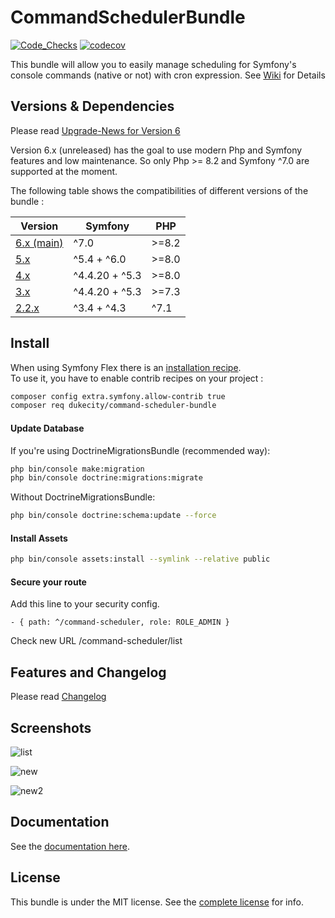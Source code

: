 CommandSchedulerBundle
======================

[![Code_Checks](https://github.com/Dukecity/CommandSchedulerBundle/actions/workflows/code_checks.yaml/badge.svg?branch=main)](https://github.com/Dukecity/CommandSchedulerBundle/actions/workflows/code_checks.yaml)
[![codecov](https://codecov.io/gh/Dukecity/CommandSchedulerBundle/branch/main/graph/badge.svg?token=V3IZ35QH9D)](https://codecov.io/gh/Dukecity/CommandSchedulerBundle)

This bundle will allow you to easily manage scheduling for Symfony's console commands (native or not) with cron expression.
See [Wiki](https://github.com/Dukecity/CommandSchedulerBundle/wiki) for Details

## Versions & Dependencies

Please read [Upgrade-News for Version 6](UPGRADE.md)

Version 6.x (unreleased) has the goal to use modern Php and Symfony features and low maintenance.
So only Php >= 8.2 and Symfony ^7.0 are supported at the moment.

The following table shows the compatibilities of different versions of the bundle :

| Version                                                                    | Symfony        | PHP   |
|----------------------------------------------------------------------------|----------------|-------|
| [6.x (main)](https://github.com/Dukecity/CommandSchedulerBundle/tree/main) | ^7.0           | >=8.2 |
| [5.x](https://github.com/Dukecity/CommandSchedulerBundle/tree/5.x)         | ^5.4 + ^6.0    | >=8.0 |
| [4.x](https://github.com/Dukecity/CommandSchedulerBundle/tree/4.x)         | ^4.4.20 + ^5.3 | >=8.0 |
| [3.x](https://github.com/Dukecity/CommandSchedulerBundle/tree/3.x)         | ^4.4.20 + ^5.3 | >=7.3 |
| [2.2.x](https://github.com/Dukecity/CommandSchedulerBundle/tree/2.2)       | ^3.4 + ^4.3    | ^7.1  |


## Install

When using Symfony Flex there is an [installation recipe](https://github.com/symfony/recipes-contrib/tree/main/dukecity/command-scheduler-bundle/3.0).  
To use it, you have to enable contrib recipes on your project : 

```sh
composer config extra.symfony.allow-contrib true
composer req dukecity/command-scheduler-bundle
```

#### Update Database

If you're using DoctrineMigrationsBundle (recommended way):

```sh
php bin/console make:migration
php bin/console doctrine:migrations:migrate
```

Without DoctrineMigrationsBundle:

```sh
php bin/console doctrine:schema:update --force
```

#### Install Assets

```sh
php bin/console assets:install --symlink --relative public
```

#### Secure your route
Add this line to your security config.

    - { path: ^/command-scheduler, role: ROLE_ADMIN } 

Check new URL /command-scheduler/list

## Features and Changelog

Please read [Changelog](CHANGELOG.md)

## Screenshots
![list](Resources/doc/images/scheduled-list.png)

![new](Resources/doc/images/new-schedule.png)

![new2](Resources/doc/images/command-list.png)

## Documentation

See the [documentation here](https://github.com/Dukecity/CommandSchedulerBundle/wiki).

## License

This bundle is under the MIT license. See the [complete license](Resources/meta/LICENCE) for info.

